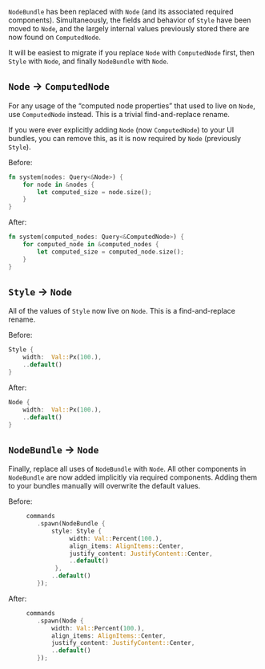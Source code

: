 `NodeBundle` has been replaced with `Node` (and its associated required components).
Simultaneously, the fields and behavior of `Style` have been moved to `Node`, and the largely internal values previously stored there are now found on `ComputedNode`.

It will be easiest to migrate if you replace `Node` with `ComputedNode` first, then `Style` with `Node`, and finally `NodeBundle` with `Node`.

## `Node` -> `ComputedNode`

For any usage of the “computed node properties” that used to live on `Node`, use `ComputedNode` instead.
This is a trivial find-and-replace rename.

If you were ever explicitly adding `Node` (now `ComputedNode`) to your UI bundles, you can remove this, as it is now required by `Node` (previously `Style`).

Before:

```rust
fn system(nodes: Query<&Node>) {
    for node in &nodes {
        let computed_size = node.size();
    }
}
```

After:

```rust
fn system(computed_nodes: Query<&ComputedNode>) {
    for computed_node in &computed_nodes {
        let computed_size = computed_node.size();
    }
}
```

## `Style` -> `Node`

All of the values of `Style` now live on `Node`. This is a find-and-replace rename.

Before:

```rust
Style {
    width:  Val::Px(100.),
    ..default()
}
```

After:

```rust
Node {
    width:  Val::Px(100.),
    ..default()
}
```

## `NodeBundle` -> `Node`

Finally, replace all uses of `NodeBundle` with `Node`.
All other components in `NodeBundle` are now added implicitly via required components.
Adding them to your bundles manually will overwrite the default values.

Before:

```rust
     commands
        .spawn(NodeBundle {
            style: Style {
                 width: Val::Percent(100.),
                 align_items: AlignItems::Center,
                 justify_content: JustifyContent::Center,
                 ..default()
             },
            ..default()
        });
```

After:

```rust
     commands
        .spawn(Node {
            width: Val::Percent(100.),
            align_items: AlignItems::Center,
            justify_content: JustifyContent::Center,
            ..default()
        });
```
